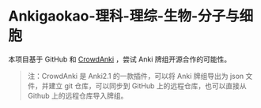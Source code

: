 # Ankigaokao-理科-理综-生物-分子与细胞

本项目基于 GitHub 和 [CrowdAnki](https://github.com/Stvad/CrowdAnki) ，尝试 Anki 牌组开源合作的可能性。

> 注：CrowdAnki 是 Anki2.1 的一款插件，可以将 Anki 牌组导出为 json 文件，并建立 git 仓库，可以同步到 GitHub 上的远程仓库，也可以直接从 Github 上的远程仓库导入牌组。

